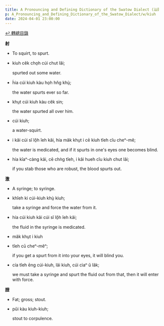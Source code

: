 ```yaml
---
title: A Pronouncing and Defining Dictionary of the Swatow Dialect (汕頭方言音義字典) / kiuh
p: A_Pronouncing_and_Defining_Dictionary_of_the_Swatow_Dialect/w/kiuh
date: 2024-04-01 23:00:00
---
```


[↩️ 轉總目錄](/A_Pronouncing_and_Defining_Dictionary_of_the_Swatow_Dialect)


**射**
- To squirt, to spurt.

- kiuh cêk cho̤h cúi chut lâi;

  spurted out some water.

- h́ia cúi kiuh kàu ho̤h hn̆g khṳ̀;

  the water spurts ever so far.

- khṳt cúi kiuh kàu cêk sin;

  the water spurted all over him.

- cúi kiuh;

  a water-squirt.

- i kâi cúi sĭ lô̤h îeh kâi, hía mâk khṳt i cē kiuh tîeh cĭu cheⁿ-mê;

  the water is medicated, and if it spurts in one's eyes one becomes blind.

- hía kīaⁿ-càng kâi, cē chǹg tîeh, i kâi hueh cĭu kiuh chut lâi;

  if you stab those who are robust, the blood spurts out.

**激**
- A syringe; to syringe.

- khîeh ki cúi-kiuh khṳ̀ kiuh;

  take a syringe and force the water from it.

- hía cúi kiuh kâi cúi sĭ lô̤h îeh kâi;

  the fluid in the syringe is medicated.

- mâk khṳt i kiuh 

- tîeh cū cheⁿ-mêⁿ;

  if you get a spurt from it into your eyes, it will blind you.

- cía tîeh ēng cúi-kiuh, lâi kiuh, cúi cìaⁿ ŭ lâk;

  we must take a syringe and spurt the fluid out from that, then it will enter with force.

**膪**
- Fat; gross; stout.

- pûi kàu kiuh-kiuh;

  stout to corpulence.